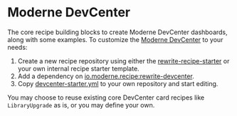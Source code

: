 # Moderne DevCenter

The core recipe building blocks to create Moderne DevCenter dashboards, along with some examples. To customize the [Moderne DevCenter](https://docs.moderne.io/user-documentation/moderne-platform/getting-started/dev-center/) to your needs:

1. Create a new recipe repository using either the [rewrite-recipe-starter](https://docs.moderne.io/user-documentation/workshops/recipe-authoring/#exercise-2-create-and-test-your-own-recipe-module) or your own internal recipe starter template.
2. Add a dependency on [io.moderne.recipe:rewrite-devcenter](https://central.sonatype.com/artifact/io.moderne.recipe/rewrite-devcenter).
3. Copy [devcenter-starter.yml](https://github.com/moderneinc/rewrite-devcenter/blob/main/src/main/resources/META-INF/rewrite/devcenter-starter.yml) to your own repository and start editing.

You may choose to reuse existing core DevCenter card recipes like `LibraryUpgrade` as is, or you may define your own.
